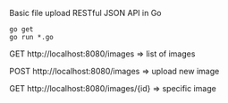 Basic file upload RESTful JSON API in Go

```
go get
go run *.go
```

GET  http://localhost:8080/images => list of images

POST http://localhost:8080/images => upload new image

GET  http://localhost:8080/images/{id} => specific image
